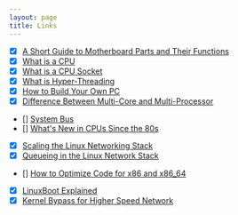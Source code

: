 ```yaml
---
layout: page
title: Links
---
```


- [x] [A Short Guide to Motherboard Parts and Their Functions](https://www.makeuseof.com/tag/short-guide-motherboard-parts/)
- [x] [What is a CPU](https://www.makeuseof.com/tag/cpu-technology-explained/)
- [x] [What is a CPU Socket](https://www.makeuseof.com/tag/cpu-socket-types-explained-from-socket-5-to-bga-makeuseof-explains/)
- [x] [What is Hyper-Threading](https://www.makeuseof.com/tag/hyperthreading-technology-explained/)
- [x] [How to Build Your Own PC](https://www.makeuseof.com/tag/the-guide-build-your-own-pc/)
- [x] [Difference Between Multi-Core and Multi-Processor](https://superuser.com/a/214341)
- [] [System Bus](https://en.wikipedia.org/wiki/System_bus)
- [] [What's New in CPUs Since the 80s](http://danluu.com/new-cpu-features/)
- [x] [Scaling the Linux Networking Stack](https://www.kernel.org/doc/Documentation/networking/scaling.txt)
- [x] [Queueing in the Linux Network Stack](https://www.linuxjournal.com/content/queueing-linux-network-stack)
- [] [How to Optimize Code for x86 and x86\_64](https://www.agner.org/optimize/)
- [x] [LinuxBoot Explained](https://lwn.net/Articles/748586/)
- [x] [Kernel Bypass for Higher Speed Network](https://blog.cloudflare.com/kernel-bypass/)
